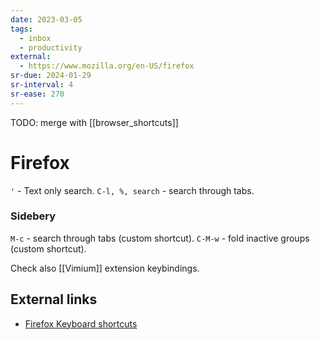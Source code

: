 ```yaml
---
date: 2023-03-05
tags:
  - inbox
  - productivity
external:
  - https://www.mozilla.org/en-US/firefox
sr-due: 2024-01-29
sr-interval: 4
sr-ease: 270
---
```


TODO: merge with [[browser_shortcuts]]

# Firefox

`'` - Text only search.
`C-l, %, search` - search through tabs.

### Sidebery

`M-c` - search through tabs (custom shortcut).
`C-M-w` - fold inactive groups (custom shortcut).

Check also [[Vimium]] extension keybindings.

## External links

- [Firefox Keyboard shortcuts](https://support.mozilla.org/en-US/kb/keyboard-shortcuts-perform-firefox-tasks-quickly)

